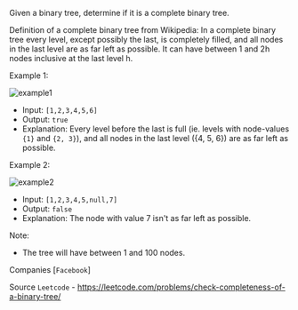 Given a binary tree, determine if it is a complete binary tree.

Definition of a complete binary tree from Wikipedia:
In a complete binary tree every level, except possibly the last, is completely filled, and all nodes in the last level are as far left as possible. It can have between 1 and 2h nodes inclusive at the last level h.

Example 1:

![example1](https://assets.leetcode.com/uploads/2018/12/15/complete-binary-tree-1.png)

- Input: `[1,2,3,4,5,6]`
- Output: `true`
- Explanation: Every level before the last is full (ie. levels with node-values `{1}` and `{2, 3}`), and all nodes in the last level ({4, 5, 6}) are as far left as possible.

Example 2:

![example2](https://assets.leetcode.com/uploads/2018/12/15/complete-binary-tree-2.png)

- Input: `[1,2,3,4,5,null,7]`
- Output: `false`
- Explanation: The node with value 7 isn't as far left as possible.
 
Note:
- The tree will have between 1 and 100 nodes.

Companies [`Facebook`]

Source `Leetcode` - https://leetcode.com/problems/check-completeness-of-a-binary-tree/
